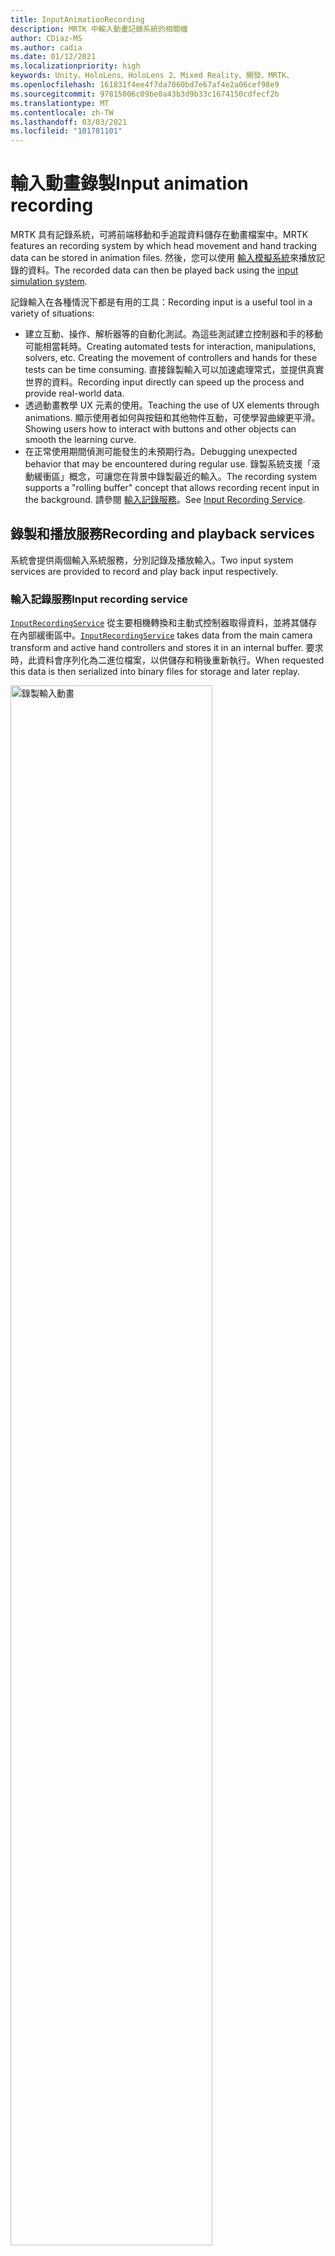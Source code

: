 ```yaml
---
title: InputAnimationRecording
description: MRTK 中輸入動畫記錄系統的相關檔
author: CDiaz-MS
ms.author: cadia
ms.date: 01/12/2021
ms.localizationpriority: high
keywords: Unity、HoloLens、HoloLens 2、Mixed Reality、開發、MRTK、
ms.openlocfilehash: 161831f4ee4f7da7060bd7e67af4e2a06cef98e9
ms.sourcegitcommit: 97815006c09be0a43b3d9b33c1674150cdfecf2b
ms.translationtype: MT
ms.contentlocale: zh-TW
ms.lasthandoff: 03/03/2021
ms.locfileid: "101781101"
---
```

# <a name="input-animation-recording"></a><span data-ttu-id="e3055-104">輸入動畫錄製</span><span class="sxs-lookup"><span data-stu-id="e3055-104">Input animation recording</span></span>

<span data-ttu-id="e3055-105">MRTK 具有記錄系統，可將前端移動和手追蹤資料儲存在動畫檔案中。</span><span class="sxs-lookup"><span data-stu-id="e3055-105">MRTK features an recording system by which head movement and hand tracking data can be stored in animation files.</span></span> <span data-ttu-id="e3055-106">然後，您可以使用 [輸入模擬系統](InputSimulationService.md)來播放記錄的資料。</span><span class="sxs-lookup"><span data-stu-id="e3055-106">The recorded data can then be played back using the [input simulation system](InputSimulationService.md).</span></span>

<span data-ttu-id="e3055-107">記錄輸入在各種情況下都是有用的工具：</span><span class="sxs-lookup"><span data-stu-id="e3055-107">Recording input is a useful tool in a variety of situations:</span></span>

* <span data-ttu-id="e3055-108">建立互動、操作、解析器等的自動化測試。為這些測試建立控制器和手的移動可能相當耗時。</span><span class="sxs-lookup"><span data-stu-id="e3055-108">Creating automated tests for interaction, manipulations, solvers, etc. Creating the movement of controllers and hands for these tests can be time consuming.</span></span> <span data-ttu-id="e3055-109">直接錄製輸入可以加速處理常式，並提供真實世界的資料。</span><span class="sxs-lookup"><span data-stu-id="e3055-109">Recording input directly can speed up the process and provide real-world data.</span></span>
* <span data-ttu-id="e3055-110">透過動畫教學 UX 元素的使用。</span><span class="sxs-lookup"><span data-stu-id="e3055-110">Teaching the use of UX elements through animations.</span></span>
  <span data-ttu-id="e3055-111">顯示使用者如何與按鈕和其他物件互動，可使學習曲線更平滑。</span><span class="sxs-lookup"><span data-stu-id="e3055-111">Showing users how to interact with buttons and other objects can smooth the learning curve.</span></span>
* <span data-ttu-id="e3055-112">在正常使用期間偵測可能發生的未預期行為。</span><span class="sxs-lookup"><span data-stu-id="e3055-112">Debugging unexpected behavior that may be encountered during regular use.</span></span>
  <span data-ttu-id="e3055-113">錄製系統支援「滾動緩衝區」概念，可讓您在背景中錄製最近的輸入。</span><span class="sxs-lookup"><span data-stu-id="e3055-113">The recording system supports a "rolling buffer" concept that allows recording recent input in the background.</span></span>
  <span data-ttu-id="e3055-114">請參閱 [輸入記錄服務](#input-recording-service)。</span><span class="sxs-lookup"><span data-stu-id="e3055-114">See [Input Recording Service](#input-recording-service).</span></span>

## <a name="recording-and-playback-services"></a><span data-ttu-id="e3055-115">錄製和播放服務</span><span class="sxs-lookup"><span data-stu-id="e3055-115">Recording and playback services</span></span>

<span data-ttu-id="e3055-116">系統會提供兩個輸入系統服務，分別記錄及播放輸入。</span><span class="sxs-lookup"><span data-stu-id="e3055-116">Two input system services are provided to record and play back input respectively.</span></span>

### <a name="input-recording-service"></a><span data-ttu-id="e3055-117">輸入記錄服務</span><span class="sxs-lookup"><span data-stu-id="e3055-117">Input recording service</span></span>

<span data-ttu-id="e3055-118">[`InputRecordingService`](xref:Microsoft.MixedReality.Toolkit.Input.InputRecordingService) 從主要相機轉換和主動式控制器取得資料，並將其儲存在內部緩衝區中。</span><span class="sxs-lookup"><span data-stu-id="e3055-118">[`InputRecordingService`](xref:Microsoft.MixedReality.Toolkit.Input.InputRecordingService) takes data from the main camera transform and active hand controllers and stores it in an internal buffer.</span></span> <span data-ttu-id="e3055-119">要求時，此資料會序列化為二進位檔案，以供儲存和稍後重新執行。</span><span class="sxs-lookup"><span data-stu-id="e3055-119">When requested this data is then serialized into binary files for storage and later replay.</span></span>

<a target="_blank" href="../Images/InputSimulation/MRTK_InputAnimation_RecordingDiagram.png">
  <img src="../Images/InputSimulation/MRTK_InputAnimation_RecordingDiagram.png" title="錄製輸入動畫" width="80%" class="center" />
</a>

<span data-ttu-id="e3055-121">若要開始錄製輸入，請呼叫 [`StartRecording`](xref:Microsoft.MixedReality.Toolkit.Input.IMixedRealityInputRecordingService.StartRecording) 函數。</span><span class="sxs-lookup"><span data-stu-id="e3055-121">To start recording input call the [`StartRecording`](xref:Microsoft.MixedReality.Toolkit.Input.IMixedRealityInputRecordingService.StartRecording) function.</span></span> <span data-ttu-id="e3055-122">[`StopRecording`](xref:Microsoft.MixedReality.Toolkit.Input.IMixedRealityInputRecordingService.StopRecording) 會暫停錄製 (但無法捨棄目前為止所記錄的資料， [`DiscardRecordedInput`](xref:Microsoft.MixedReality.Toolkit.Input.IMixedRealityInputRecordingService.DiscardRecordedInput) 如有必要，請使用來執行此動作) 。</span><span class="sxs-lookup"><span data-stu-id="e3055-122">[`StopRecording`](xref:Microsoft.MixedReality.Toolkit.Input.IMixedRealityInputRecordingService.StopRecording) will pause recording (but not discard the data recorded so far, use [`DiscardRecordedInput`](xref:Microsoft.MixedReality.Toolkit.Input.IMixedRealityInputRecordingService.DiscardRecordedInput) to do this if needed).</span></span>

<span data-ttu-id="e3055-123">根據預設，記錄緩衝區的大小限制為30秒。</span><span class="sxs-lookup"><span data-stu-id="e3055-123">By default the size of the recording buffer is limited to 30 seconds.</span></span> <span data-ttu-id="e3055-124">這可讓錄製服務在背景中保持錄製，而不會累積太多資料，然後在需要時儲存最後30秒。</span><span class="sxs-lookup"><span data-stu-id="e3055-124">This allows the recording service to keep recording in the background without accumulating too much data, and then save the last 30 seconds when required.</span></span> <span data-ttu-id="e3055-125">您可以使用屬性來變更時間間隔 [`RecordingBufferTimeLimit`](xref:Microsoft.MixedReality.Toolkit.Input.IMixedRealityInputRecordingService.RecordingBufferTimeLimit) ，也可以使用選項來限制錄製 [`UseBufferTimeLimit`](xref:Microsoft.MixedReality.Toolkit.Input.IMixedRealityInputRecordingService.UseBufferTimeLimit) 。</span><span class="sxs-lookup"><span data-stu-id="e3055-125">The time interval can be changed using the [`RecordingBufferTimeLimit`](xref:Microsoft.MixedReality.Toolkit.Input.IMixedRealityInputRecordingService.RecordingBufferTimeLimit) property, or recording can be unlimited using the [`UseBufferTimeLimit`](xref:Microsoft.MixedReality.Toolkit.Input.IMixedRealityInputRecordingService.UseBufferTimeLimit) option.</span></span>

<span data-ttu-id="e3055-126">您可以使用 [SaveInputAnimation](xref:Microsoft.MixedReality.Toolkit.Input.IMixedRealityInputRecordingService.SaveInputAnimation*) 函式，將記錄緩衝區中的資料儲存在二進位檔案中。</span><span class="sxs-lookup"><span data-stu-id="e3055-126">The data in the recording buffer can be saved in a binary file using the [SaveInputAnimation](xref:Microsoft.MixedReality.Toolkit.Input.IMixedRealityInputRecordingService.SaveInputAnimation*) function.</span></span>

<span data-ttu-id="e3055-127">如需二進位檔案格式的詳細資訊，請參閱 [輸入動畫檔案格式規格](InputAnimationFileFormat.md)。</span><span class="sxs-lookup"><span data-stu-id="e3055-127">For details on the binary file format see [Input Animation File Format Specification](InputAnimationFileFormat.md).</span></span>

### <a name="input-playback-service"></a><span data-ttu-id="e3055-128">輸入播放服務</span><span class="sxs-lookup"><span data-stu-id="e3055-128">Input playback service</span></span>

<span data-ttu-id="e3055-129">[`InputPlaybackService`](xref:Microsoft.MixedReality.Toolkit.Input.InputPlaybackService) 讀取具有輸入動畫資料的二進位檔案，然後透過 [InputSimulationService](xref:Microsoft.MixedReality.Toolkit.Input.InputSimulationService) 套用此資料，以重新建立錄製的移動。</span><span class="sxs-lookup"><span data-stu-id="e3055-129">[`InputPlaybackService`](xref:Microsoft.MixedReality.Toolkit.Input.InputPlaybackService) reads a binary file with input animation data and then applies this data through the [InputSimulationService](xref:Microsoft.MixedReality.Toolkit.Input.InputSimulationService) to recreate the recorded movements.</span></span>

<a target="_blank" href="../Images/InputSimulation/MRTK_InputAnimation_PlaybackDiagram.png">
  <img src="../Images/InputSimulation/MRTK_InputAnimation_PlaybackDiagram.png" title="播放輸入動畫" width="80%" class="center" />
</a>

<span data-ttu-id="e3055-131">若要開始播放輸入動畫，應該使用 [LoadInputAnimation](xref:Microsoft.MixedReality.Toolkit.Input.IMixedRealityInputPlaybackService.LoadInputAnimation*) 函式從檔案載入。</span><span class="sxs-lookup"><span data-stu-id="e3055-131">To start playing back input animation it should be loaded from a file using the [LoadInputAnimation](xref:Microsoft.MixedReality.Toolkit.Input.IMixedRealityInputPlaybackService.LoadInputAnimation*) function.</span></span>

<span data-ttu-id="e3055-132">呼叫 [播放](xref:Microsoft.MixedReality.Toolkit.Input.IMixedRealityInputPlaybackService.Play)、 [暫停](xref:Microsoft.MixedReality.Toolkit.Input.IMixedRealityInputPlaybackService.Play)或 [停止](xref:Microsoft.MixedReality.Toolkit.Input.IMixedRealityInputPlaybackService.Stop) 以控制動畫播放。</span><span class="sxs-lookup"><span data-stu-id="e3055-132">Call [Play](xref:Microsoft.MixedReality.Toolkit.Input.IMixedRealityInputPlaybackService.Play), [Pause](xref:Microsoft.MixedReality.Toolkit.Input.IMixedRealityInputPlaybackService.Play), or [Stop](xref:Microsoft.MixedReality.Toolkit.Input.IMixedRealityInputPlaybackService.Stop) to control the animation playback.</span></span>

<span data-ttu-id="e3055-133">目前的動畫時間也可以直接使用 [LocalTime](xref:Microsoft.MixedReality.Toolkit.Input.IMixedRealityInputPlaybackService.LocalTime) 屬性來控制。</span><span class="sxs-lookup"><span data-stu-id="e3055-133">The current animation time can also be controlled directly with the [LocalTime](xref:Microsoft.MixedReality.Toolkit.Input.IMixedRealityInputPlaybackService.LocalTime) property.</span></span>

> [!WARNING]
> <span data-ttu-id="e3055-134">藉由清除時間軸來迴圈或重設輸入動畫或直接設定， [`LocalTime`](xref:Microsoft.MixedReality.Toolkit.Input.IMixedRealityInputPlaybackService.LocalTime) 可能會在操作場景時產生非預期的結果！</span><span class="sxs-lookup"><span data-stu-id="e3055-134">Looping or resetting input animation or setting [`LocalTime`](xref:Microsoft.MixedReality.Toolkit.Input.IMixedRealityInputPlaybackService.LocalTime) directly by scrubbing the timeline may yield unexpected results when manipulating the scene!</span></span> <span data-ttu-id="e3055-135">只會記錄輸入移動，任何其他變更（例如移動物件或翻轉參數）都不會重設。</span><span class="sxs-lookup"><span data-stu-id="e3055-135">Only the input movements are recorded, any additional changes such as moving objects or flipping switches will not be reset.</span></span> <span data-ttu-id="e3055-136">如果已進行無法復原的變更，請務必重載場景。</span><span class="sxs-lookup"><span data-stu-id="e3055-136">Make sure to reload the scene if irreversible changes have been made.</span></span>

### <a name="editor-tools-for-recording-and-playing-input-animation"></a><span data-ttu-id="e3055-137">錄製和播放輸入動畫的編輯器工具</span><span class="sxs-lookup"><span data-stu-id="e3055-137">Editor tools for recording and playing input animation</span></span>

<span data-ttu-id="e3055-138">Unity 編輯器中有一些工具可用來錄製和檢查輸入動畫。</span><span class="sxs-lookup"><span data-stu-id="e3055-138">A number of tools exist in the Unity editor for recording and examining input animation.</span></span> <span data-ttu-id="e3055-139">您可以在 [ [輸入模擬工具] 視窗](InputSimulationService.md#input-simulation-tools-window)中存取這些工具，這些工具可以從混合現實工具組開啟， _> 公用程式 > 輸入模擬_ 功能表。</span><span class="sxs-lookup"><span data-stu-id="e3055-139">These tools can be accessed in the [input simulation tools window](InputSimulationService.md#input-simulation-tools-window), which can be opened from the _Mixed Reality Toolkit > Utilities > Input Simulation_ menu.</span></span>

> [!NOTE]
> <span data-ttu-id="e3055-140">輸入錄製和播放只能在播放模式下運作。</span><span class="sxs-lookup"><span data-stu-id="e3055-140">Input recording and playback only works during play mode.</span></span>

<span data-ttu-id="e3055-141">輸入錄製視窗有兩種模式：</span><span class="sxs-lookup"><span data-stu-id="e3055-141">The input recording window has two modes:</span></span>

* <span data-ttu-id="e3055-142">_錄製_ 在播放模式期間錄製輸入，並將其儲存至動畫檔案。</span><span class="sxs-lookup"><span data-stu-id="e3055-142">_Recording_ for recording input during play mode and saving it to animation files.</span></span>

  <span data-ttu-id="e3055-143">在錄製按鈕上切換時， [`InputRecordingService`](xref:Microsoft.MixedReality.Toolkit.Input.InputRecordingService) 已啟用記錄輸入。</span><span class="sxs-lookup"><span data-stu-id="e3055-143">When toggling on the recording button the [`InputRecordingService`](xref:Microsoft.MixedReality.Toolkit.Input.InputRecordingService) is enabled to record input.</span></span>
  <span data-ttu-id="e3055-144">關閉錄製按鈕時，會顯示檔案儲存選取範圍，且錄製的輸入動畫會儲存至選取的目的地。</span><span class="sxs-lookup"><span data-stu-id="e3055-144">When toggling off the recording button a file save selection is shown and the recorded input animation is saved to the selected destination.</span></span>

  <span data-ttu-id="e3055-145">您也可以在此模式中變更緩衝區時間限制。</span><span class="sxs-lookup"><span data-stu-id="e3055-145">The buffer time limit can also be changed in this mode.</span></span>

* <span data-ttu-id="e3055-146">_播放_ 以載入動畫檔案，然後透過輸入模擬系統重建輸入。</span><span class="sxs-lookup"><span data-stu-id="e3055-146">_Playback_ for loading animation files and then recreating input through the input simulation system.</span></span>

  <span data-ttu-id="e3055-147">必須先在此模式中載入動畫。</span><span class="sxs-lookup"><span data-stu-id="e3055-147">An animation must be loaded in this mode first.</span></span> <span data-ttu-id="e3055-148">在錄製模式中錄製輸入之後，會自動載入產生的動畫。</span><span class="sxs-lookup"><span data-stu-id="e3055-148">After recording input in recording mode the resulting animation is automatically loaded.</span></span> <span data-ttu-id="e3055-149">或者，按一下 [載入] 按鈕以選取現有的動畫檔。</span><span class="sxs-lookup"><span data-stu-id="e3055-149">Alternatively click the "Load" button to select an existing animation file.</span></span>

  <span data-ttu-id="e3055-150">從左至右的時間控制按鈕如下：</span><span class="sxs-lookup"><span data-stu-id="e3055-150">The time control buttons from left to right are:</span></span>

  * <span data-ttu-id="e3055-151">將播放時間 _重設_ 為動畫的開頭。</span><span class="sxs-lookup"><span data-stu-id="e3055-151">_Reset_ the playback time to the start of the animation.</span></span>
  * <span data-ttu-id="e3055-152">在一段時間內持續 _播放_ 動畫。</span><span class="sxs-lookup"><span data-stu-id="e3055-152">_Play_ animation continuously over time.</span></span>
  * <span data-ttu-id="e3055-153">_向前復原一次步驟。_</span><span class="sxs-lookup"><span data-stu-id="e3055-153">_Step_ forward one time step.</span></span>

  <span data-ttu-id="e3055-154">滑杆也可以用來清除動畫時間軸。</span><span class="sxs-lookup"><span data-stu-id="e3055-154">The slider can also be used to scrub through the animation timeline.</span></span>

> [!WARNING]
> <span data-ttu-id="e3055-155">在操作場景時，迴圈或重設輸入動畫或清除時間軸可能會產生非預期的結果！</span><span class="sxs-lookup"><span data-stu-id="e3055-155">Looping or resetting input animation or scrubbing the timeline may yield unexpected results when manipulating the scene!</span></span> <span data-ttu-id="e3055-156">只會記錄輸入移動，任何其他變更（例如移動物件或翻轉參數）都不會重設。</span><span class="sxs-lookup"><span data-stu-id="e3055-156">Only the input movements are recorded, any additional changes such as moving objects or flipping switches will not be reset.</span></span> <span data-ttu-id="e3055-157">如果已進行無法復原的變更，請務必重載場景。</span><span class="sxs-lookup"><span data-stu-id="e3055-157">Make sure to reload the scene if irreversible changes have been made.</span></span>
